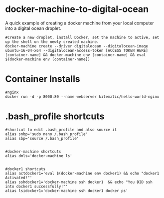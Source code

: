 # docker-machine-to-digital-ocean

A quick example of creating a docker machine from your local computer into a digital ocean droplet.


    #Create a new droplet, install Docker, set the machine to active, set up the shell on the newly created machine.
    docker-machine create --driver digitalocean --digitalocean-image ubuntu-16-04-x64 --digitalocean-access-token [ACCESS TOKEN HERE] [container-name] && docker-machine env [container-name] && eval $(docker-machine env [container-name])



# Container Installs
  
    #nginx
    docker run -d -p 8000:80 --name webserver kitematic/hello-world-nginx



# .bash_profile shortcuts
  
    #shortcut to edit .bash_profile and also source it
    alias snbp='sudo nano /.bash_profile'
    alias sbp='source /.bash_profile'
    

    #docker-machine shortcuts
    alias dmls='docker-machine ls'


    #docker1 shortcuts
    alias actdocker1='eval $(docker-machine env docker1) && echo "docker1 Activated!"'
    alias sshdocker1='docker-machine ssh docker1  && echo "You DID ssh into docker1 successfully!"'
    alias lsidocker1='docker-machine ssh docker1 docker ps'

